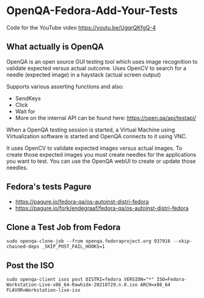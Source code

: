 # OpenQA-Fedora-Add-Your-Tests
Code for the YouTube video https://youtu.be/UgqrQKfgQ-4

## What actually is OpenQA
OpenQA is an open source GUI testing tool which uses image recognition to validate expected versus actual outcome.
Uses OpenCV to search for a needle (expected image) in a haystack (actual screen output)

Supports various asserting functions and also:
- SendKeys 
- Click
- Wait for
- More on the internal API can be found here: https://open.qa/api/testapi/

When a OpenQA testing session is started, a Virtual Machine using Virtualization software is started and OpenQA connects to it using VNC. 

It uses OpenCV to validate expected images versus actual images. To create those expected images you must create needles for the applications you want to test. You can use the OpenQA webUI to create or update those needles. 

## Fedora's tests Pagure
- https://pagure.io/fedora-qa/os-autoinst-distri-fedora
- https://pagure.io/fork/endegraaf/fedora-qa/os-autoinst-distri-fedora


## Clone a Test Job from Fedora
```sudo openqa-clone-job --from openqa.fedoraproject.org 937916 --skip-chained-deps _SKIP_POST_FAIL_HOOKS=1```

## Post the ISO

```sudo openqa-client isos post DISTRI=fedora VERSION="*" ISO=Fedora-Workstation-Live-x86_64-Rawhide-20210729.n.0.iso ARCH=x86_64 FLAVOR=Workstation-live-iso```
 
